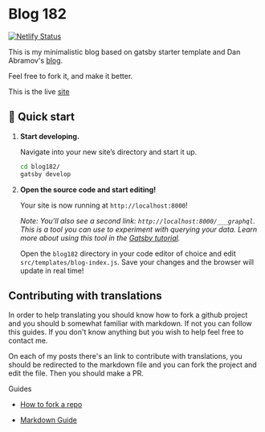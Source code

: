# Blog 182

[![Netlify Status](https://api.netlify.com/api/v1/badges/0ceb158c-3283-414f-9371-029a8e22d50e/deploy-status)](https://app.netlify.com/sites/loserkid/deploys)

This is my minimalistic blog based on gatsby starter template and Dan Abramov's [blog](https://overreacted.io).

Feel free to fork it, and make it better.

This is the live [site](https://www.loserkid.io/)

## 🚀 Quick start

1.  **Start developing.**

    Navigate into your new site’s directory and start it up.

    ```sh
    cd blog182/
    gatsby develop
    ```

1.  **Open the source code and start editing!**

    Your site is now running at `http://localhost:8000`!

    _Note: You'll also see a second link: _`http://localhost:8000/___graphql`_. This is a tool you can use to experiment with querying your data. Learn more about using this tool in the [Gatsby tutorial](https://www.gatsbyjs.org/tutorial/part-five/#introducing-graphiql)._

    Open the `blog182` directory in your code editor of choice and edit `src/templates/blog-index.js`. Save your changes and the browser will update in real time!

## Contributing with translations

In order to help translating you should know how to fork a github project and you should b somewhat familiar with markdown. If not you can follow this guides. If you don't know anything but you wish to help feel free to contact me.

On each of my posts there's an link to contribute with translations, you should be redirected to the markdown file and you can fork the project and edit the file. Then you should make a PR.

Guides

- [How to fork a repo](https://help.github.com/en/articles/fork-a-repo)

- [Markdown Guide](https://www.markdownguide.org/)
